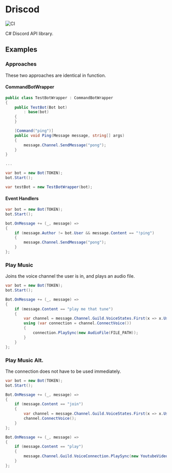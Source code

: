 # Driscod
![CI](https://github.com/lewisc64/Driscod/workflows/CI/badge.svg)

 C# Discord API library.

## Examples

### Approaches

These two approaches are identical in function.

#### CommandBotWrapper

```cs
public class TestBotWrapper : CommandBotWrapper
{
    public TestBot(Bot bot)
        : base(bot)
    {
    }

    [Command("ping")]
    public void Ping(Message message, string[] args)
    {
        message.Channel.SendMessage("pong");
    }
}

...

var bot = new Bot(TOKEN);
bot.Start();

var testBot = new TestBotWrapper(bot);
```

#### Event Handlers

```cs
var bot = new Bot(TOKEN);
bot.Start();

bot.OnMessage += (_, message) =>
{
    if (message.Author != bot.User && message.Content == "!ping")
    {
        message.Channel.SendMessage("pong");
    }
};
```

### Play Music

Joins the voice channel the user is in, and plays an audio file.

```cs
var bot = new Bot(TOKEN);
bot.Start();

Bot.OnMessage += (_, message) =>
{
    if (message.Content == "play me that tune")
    {
        var channel = message.Channel.Guild.VoiceStates.First(x => x.User == message.Author).Channel;
        using (var connection = channel.ConnectVoice())
        {
            connection.PlaySync(new AudioFile(FILE_PATH));
        }
    }
};
```

### Play Music Alt.

The connection does not have to be used immediately.

```cs
var bot = new Bot(TOKEN);
bot.Start();

Bot.OnMessage += (_, message) =>
{
    if (message.Content == "join")
    {
        var channel = message.Channel.Guild.VoiceStates.First(x => x.User == message.Author).Channel;
        channel.ConnectVoice();
    }
};

Bot.OnMessage += (_, message) =>
{
    if (message.Content == "play")
    {
        message.Channel.Guild.VoiceConnection.PlaySync(new YoutubeVideo(VIDEO_ID));
    }
};
```
